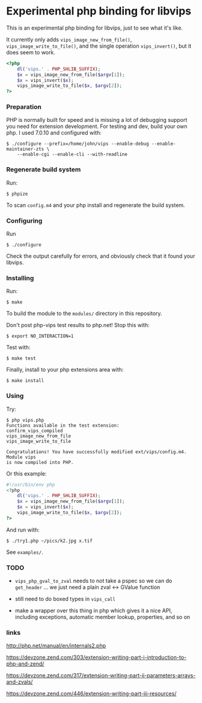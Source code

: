# Experimental php binding for libvips 

This is an experimental php binding for libvips, just to see what it's like.

It currently only adds `vips_image_new_from_file()`, 
`vips_image_write_to_file()`, and the single operation `vips_invert()`, but it 
does seem to work. 

```php
<?php
	dl('vips.' . PHP_SHLIB_SUFFIX);
	$x = vips_image_new_from_file($argv[1]);
	$x = vips_invert($x);
	vips_image_write_to_file($x, $argv[2]);
?>
```

### Preparation

PHP is normally built for speed and is missing a lot of debugging support you
need for extension development. For testing and dev, build your own php. 
I used 7.0.10 and configured with:

```
$ ./configure --prefix=/home/john/vips --enable-debug --enable-maintainer-zts \
	--enable-cgi --enable-cli --with-readline
```

### Regenerate build system

Run:

```
$ phpize
```

To scan `config.m4` and your php install and regenerate the build system.

### Configuring

Run

```
$ ./configure 
```

Check the output carefully for errors, and obviously check that it found your
libvips.

### Installing

Run:


```
$ make
```

To build the module to the `modules/` directory in this repository. 

Don't post php-vips test results to php.net! Stop this with:


```
$ export NO_INTERACTION=1
```


Test with:


```
$ make test
```

Finally, install to your php extensions area with:

```
$ make install
```

### Using

Try:

```
$ php vips.php 
Functions available in the test extension:
confirm_vips_compiled
vips_image_new_from_file
vips_image_write_to_file

Congratulations! You have successfully modified ext/vips/config.m4. Module vips
is now compiled into PHP.
```

Or this example:

```php
#!/usr/bin/env php
<?php
	dl('vips.' . PHP_SHLIB_SUFFIX);
	$x = vips_image_new_from_file($argv[1]);
	$x = vips_invert($x);
	vips_image_write_to_file($x, $argv[2]);
?>
```

And run with:

```
$ ./try1.php ~/pics/k2.jpg x.tif
```

See `examples/`.

### TODO

* `vips_php_gval_to_zval` needs to not take a pspec so we can do `get_header` ... we just need a plain zval
  <-> GValue function

* still need to do boxed types in `vips_call`

* make a wrapper over this thing in php which gives it a nice API, including
  exceptions, automatic member lookup, properties, and so on

### links

http://php.net/manual/en/internals2.php

https://devzone.zend.com/303/extension-writing-part-i-introduction-to-php-and-zend/

https://devzone.zend.com/317/extension-writing-part-ii-parameters-arrays-and-zvals/

https://devzone.zend.com/446/extension-writing-part-iii-resources/

